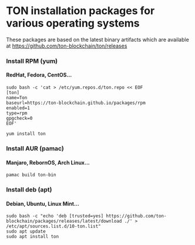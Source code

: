 # TON installation packages for various operating systems

These packages are based on the latest binary artifacts which are available at https://github.com/ton-blockchain/ton/releases

### Install RPM (yum)
#### RedHat, Fedora, CentOS...
```
sudo bash -c 'cat > /etc/yum.repos.d/ton.repo << EOF
[ton]
name=Ton
baseurl=https://ton-blockchain.github.io/packages/rpm
enabled=1
type=rpm
gpgcheck=0
EOF'
```
```
yum install ton
```

### Install AUR (pamac)
#### Manjaro, RebornOS, Arch Linux... 
```
pamac build ton-bin
```
<!-- currently unavailable since still in the review at https://community.chocolatey.org/
### Install Windows binaries (choco)
```
choco install ton
```
-->

### Install deb (apt)
#### Debian, Ubuntu, Linux Mint...
```
sudo bash -c "echo 'deb [trusted=yes] https://github.com/ton-blockchain/packages/releases/latest/download ./' > /etc/apt/sources.list.d/10-ton.list"
sudo apt update
sudo apt install ton
```